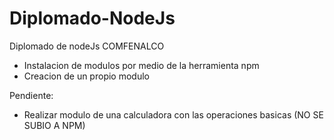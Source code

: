 # Diplomado-NodeJs
Diplomado de nodeJs COMFENALCO
- Instalacion de modulos por medio de la herramienta npm
- Creacion de un propio modulo

Pendiente:
- Realizar modulo de una calculadora con las operaciones basicas (NO SE SUBIO A NPM)